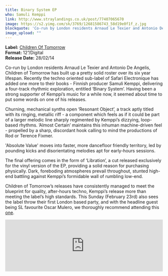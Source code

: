 ```yaml
---
title: Binary System EP
who: Samuli Kemppi
link: http://www.straylandings.co.uk/post/77407065670
image: https://s2.yimg.com/sk/3769/12681586743_58d19e0f1f_z.jpg
blockquote: 'Co-run by London residents Arnaud Le Texier and Antonio De Angelis, Children of Tomorrow has built up a pretty solid roster over its six year lifespan. Recently the techno oriented sub-label of Safari Electronique has added one more to their books - Finnish producer Samuli Kemppi, delivering a four-track rhythmic exploration, entitled ‘Binary System’. Having been a strong supporter of Kemppi’s music for a while now, it seemed about time to put some words on one of his releases. '
image_upload: ""
---
```

**Label:** [Children Of Tomorrow](http://safarielectronique.com/author/childrenoftomorrow/)
<br>**Format:** 12”/Digital
<br>**Release Date:** 28/02/14

Co-run by London residents Arnaud Le Texier and Antonio De Angelis, Children of Tomorrow has built up a pretty solid roster over its six year lifespan. Recently the techno oriented sub-label of Safari Electronique has added one more to their books - Finnish producer Samuli Kemppi, delivering a four-track rhythmic exploration, entitled ‘Binary System’. Having been a strong supporter of Kemppi’s music for a while now, it seemed about time to put some words on one of his releases. 

Churning, mechanical synths open ‘Resonant Object’, a track aptly titled with its ringing, metallic riff - a component which feels as if it could be part of a larger melodic line sharply regimented by Kemppi’s dizzying, loop-based rhythms. ’Almost Certain’ maintains this inhuman machine-driven feel - propelled by a sharp, discordant hook calling to mind the productions of Rod or Terence Fixmer. 

'Absolute Value' moves into faster, more dancefloor friendly territory, led by pounding kicks and disorientating melodies apt for early-hours sessions. 

The final offering comes in the form of ‘Libration’, a cut released exclusively for the vinyl version of the EP, providing a solid reason for purchasing physically. Dark, foreboding atmospheres prevail throughout, stunted high-end battling against Kemppi’s formidable wall of rumbling low-end.

Children of Tomorrow’s releases have consistently managed to meet the blueprint for quality, after-hours techno, Kemppi’s release more than meeting the label’s high standards. This Sunday (February 23rd) also sees the label throw their first London based party, and with the headline guest being SL favourite Oscar Mulero, we thoroughly recommend attending this [one](https://www.facebook.com/events/1437684769797459/?fref=ts).

<iframe frameborder="no" height="166" scrolling="no" src="https://w.soundcloud.com/player/?url=https%3A//api.soundcloud.com/tracks/128664205&amp;color=ff5500&amp;auto_play=false&amp;hide_related=false&amp;show_artwork=true" width="100%"></iframe>